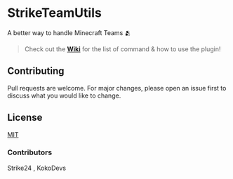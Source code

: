 # StrikeTeamUtils
A better way to handle Minecraft Teams 🫂

> Check out the **[Wiki](https://github.com/Strike24/StrikeTeamUtils/wiki)** for the list of command & how to use the plugin!

## Contributing

Pull requests are welcome. For major changes, please open an issue first
to discuss what you would like to change.

## License

[MIT](https://choosealicense.com/licenses/mit/)

### Contributors
Strike24 , KokoDevs
